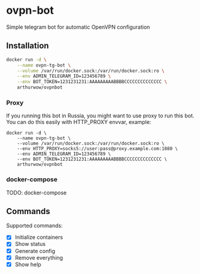 # ovpn-bot
Simple telegram bot for automatic OpenVPN configuration

## Installation

```bash
docker run -d \
    --name ovpn-tg-bot \
    --volume /var/run/docker.sock:/var/run/docker.sock:ro \
    --env ADMIN_TELEGRAM_ID=123456789 \
    --env BOT_TOKEN=1231231231:AAAAAAAAABBBBCCCCCCCCCCCCCC \
    arthurwow/ovpnbot
```

### Proxy

If you running this bot in Russia, you might want to use proxy to run this bot. You can do this easily with HTTP_PROXY envvar, example:

```
docker run -d \
    --name ovpn-tg-bot \
    --volume /var/run/docker.sock:/var/run/docker.sock:ro \
    --env HTTP_PROXY=socks5://user:pass@proxy.example.com:1080 \
    --env ADMIN_TELEGRAM_ID=123456789 \
    --env BOT_TOKEN=1231231231:AAAAAAAAABBBBCCCCCCCCCCCCCC \
    arthurwow/ovpnbot
```

### docker-compose

TODO: docker-compose

## Commands

Supported commands:
- [X] Initialize containers
- [X] Show status
- [X] Generate config
- [X] Remove everything
- [X] Show help
